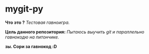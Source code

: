 # mygit-py

<b>Что это ?</b>
<i>Тестовая гавноигра.</i>

<b>Цель данного репозитория:</b>
<i>Пытаюсь выучить git и параллельно гавнокодю на питончике.</i>

<b>зы. Сори за гавнокод :D</b>
